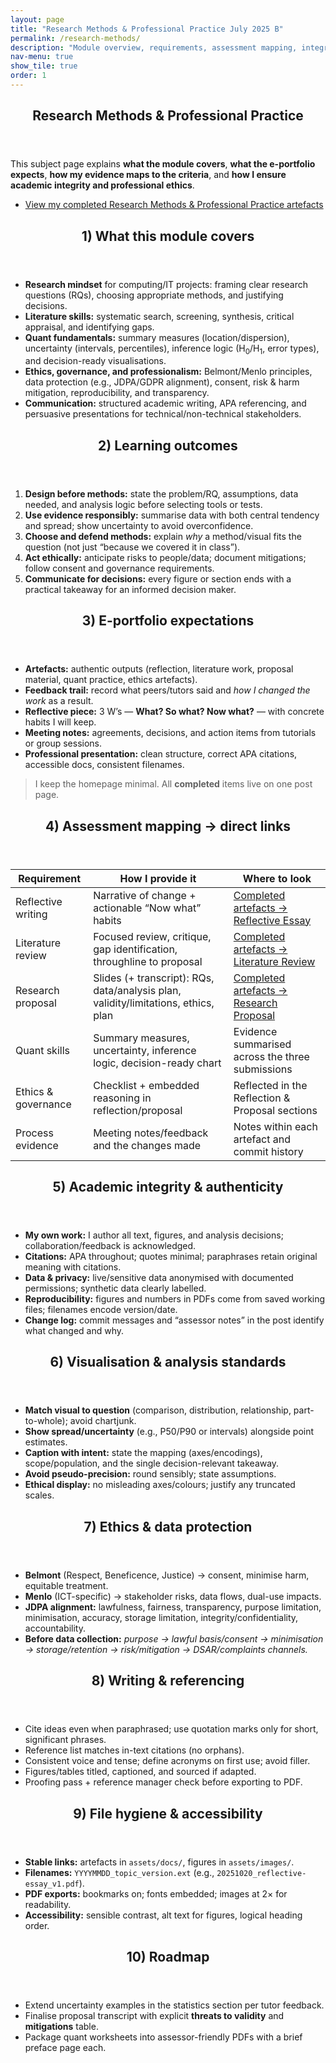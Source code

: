 ```yaml
---
layout: page
title: "Research Methods & Professional Practice July 2025 B"
permalink: /research-methods/
description: "Module overview, requirements, assessment mapping, integrity, and evidence guide for my Research Methods & Professional Practice e-portfolio."
nav-menu: true
show_tile: true
order: 1
---
```

<!-- 
<style>
/* Readable width + tidy vertical rhythm for this page only */
#main .inner { max-width: 58rem; }
#main .inner p { line-height: 1.7; margin: 0 0 1.05rem; }
#main .inner ul, #main .inner ol { margin: 0 0 1.2rem 1.25rem; }
#main .inner li { margin: .28rem 0; }
ul.actions { margin: 1rem 0 2rem; }
</style> -->

<div id="main" class="alt">

<section>
  <header class="major">
    <h1>Research Methods & Professional Practice</h1>
  </header>

  <p>This subject page explains <strong>what the module covers</strong>, <strong>what the e-portfolio expects</strong>, <strong>how my evidence maps to the criteria</strong>, and <strong>how I ensure academic integrity and professional ethics</strong>.</p>

  <ul class="actions">
    <li><a class="button primary" href="{{ "/work/rmpp/completed/" | relative_url }}">View my completed Research Methods & Professional Practice artefacts</a></li>
  </ul>
</section>

<section>
  <header class="major"><h2>1) What this module covers</h2></header>
  <ul>
    <li><strong>Research mindset</strong> for computing/IT projects: framing clear research questions (RQs), choosing appropriate methods, and justifying decisions.</li>
    <li><strong>Literature skills:</strong> systematic search, screening, synthesis, critical appraisal, and identifying gaps.</li>
    <li><strong>Quant fundamentals:</strong> summary measures (location/dispersion), uncertainty (intervals, percentiles), inference logic (H<sub>0</sub>/H<sub>1</sub>, error types), and decision-ready visualisations.</li>
    <li><strong>Ethics, governance, and professionalism:</strong> Belmont/Menlo principles, data protection (e.g., JDPA/GDPR alignment), consent, risk &amp; harm mitigation, reproducibility, and transparency.</li>
    <li><strong>Communication:</strong> structured academic writing, APA referencing, and persuasive presentations for technical/non-technical stakeholders.</li>
  </ul>
</section>

<section>
  <header class="major"><h2>2) Learning outcomes</h2></header>
  <ol>
    <li><strong>Design before methods:</strong> state the problem/RQ, assumptions, data needed, and analysis logic before selecting tools or tests.</li>
    <li><strong>Use evidence responsibly:</strong> summarise data with both central tendency and spread; show uncertainty to avoid overconfidence.</li>
    <li><strong>Choose and defend methods:</strong> explain <em>why</em> a method/visual fits the question (not just “because we covered it in class”).</li>
    <li><strong>Act ethically:</strong> anticipate risks to people/data; document mitigations; follow consent and governance requirements.</li>
    <li><strong>Communicate for decisions:</strong> every figure or section ends with a practical takeaway for an informed decision maker.</li>
  </ol>
</section>

<section>
  <header class="major"><h2>3) E-portfolio expectations</h2></header>
  <ul>
    <li><strong>Artefacts:</strong> authentic outputs (reflection, literature work, proposal material, quant practice, ethics artefacts).</li>
    <li><strong>Feedback trail:</strong> record what peers/tutors said and <em>how I changed the work</em> as a result.</li>
    <li><strong>Reflective piece:</strong> 3 W’s — <strong>What? So what? Now what?</strong> — with concrete habits I will keep.</li>
    <li><strong>Meeting notes:</strong> agreements, decisions, and action items from tutorials or group sessions.</li>
    <li><strong>Professional presentation:</strong> clean structure, correct APA citations, accessible docs, consistent filenames.</li>
  </ul>
  <blockquote>I keep the homepage minimal. All <strong>completed</strong> items live on one post page.</blockquote>
</section>

<section>
  <header class="major"><h2>4) Assessment mapping → direct links</h2></header>
  <div class="table-wrapper">
    <table>
      <thead>
        <tr><th>Requirement</th><th>How I provide it</th><th>Where to look</th></tr>
      </thead>
      <tbody>
        <tr>
          <td>Reflective writing</td>
          <td>Narrative of change + actionable “Now what” habits</td>
          <td><a href="{{ "/work/rmpp/completed/#1-reflective-essay" | relative_url }}">Completed artefacts → Reflective Essay</a></td>
        </tr>
        <tr>
          <td>Literature review</td>
          <td>Focused review, critique, gap identification, throughline to proposal</td>
          <td><a href="{{ "/work/rmpp/completed/#2-literature-review" | relative_url }}">Completed artefacts → Literature Review</a></td>
        </tr>
        <tr>
          <td>Research proposal</td>
          <td>Slides (+ transcript): RQs, data/analysis plan, validity/limitations, ethics, plan</td>
          <td><a href="{{ "/work/rmpp/completed/#3-research-proposal--slides--transcript" | relative_url }}">Completed artefacts → Research Proposal</a></td>
        </tr>
        <tr>
          <td>Quant skills</td>
          <td>Summary measures, uncertainty, inference logic, decision-ready chart</td>
          <td>Evidence summarised across the three submissions</td>
        </tr>
        <tr>
          <td>Ethics &amp; governance</td>
          <td>Checklist + embedded reasoning in reflection/proposal</td>
          <td>Reflected in the Reflection &amp; Proposal sections</td>
        </tr>
        <tr>
          <td>Process evidence</td>
          <td>Meeting notes/feedback and the changes made</td>
          <td>Notes within each artefact and commit history</td>
        </tr>
      </tbody>
    </table>
  </div>
</section>

<section>
  <header class="major"><h2>5) Academic integrity &amp; authenticity</h2></header>
  <ul>
    <li><strong>My own work:</strong> I author all text, figures, and analysis decisions; collaboration/feedback is acknowledged.</li>
    <li><strong>Citations:</strong> APA throughout; quotes minimal; paraphrases retain original meaning with citations.</li>
    <li><strong>Data &amp; privacy:</strong> live/sensitive data anonymised with documented permissions; synthetic data clearly labelled.</li>
    <li><strong>Reproducibility:</strong> figures and numbers in PDFs come from saved working files; filenames encode version/date.</li>
    <li><strong>Change log:</strong> commit messages and “assessor notes” in the post identify what changed and why.</li>
  </ul>
</section>

<section>
  <header class="major"><h2>6) Visualisation &amp; analysis standards</h2></header>
  <ul>
    <li><strong>Match visual to question</strong> (comparison, distribution, relationship, part-to-whole); avoid chartjunk.</li>
    <li><strong>Show spread/uncertainty</strong> (e.g., P50/P90 or intervals) alongside point estimates.</li>
    <li><strong>Caption with intent:</strong> state the mapping (axes/encodings), scope/population, and the single decision-relevant takeaway.</li>
    <li><strong>Avoid pseudo-precision:</strong> round sensibly; state assumptions.</li>
    <li><strong>Ethical display:</strong> no misleading axes/colours; justify any truncated scales.</li>
  </ul>
</section>

<section>
  <header class="major"><h2>7) Ethics &amp; data protection</h2></header>
  <ul>
    <li><strong>Belmont</strong> (Respect, Beneficence, Justice) → consent, minimise harm, equitable treatment.</li>
    <li><strong>Menlo</strong> (ICT-specific) → stakeholder risks, data flows, dual-use impacts.</li>
    <li><strong>JDPA alignment:</strong> lawfulness, fairness, transparency, purpose limitation, minimisation, accuracy, storage limitation, integrity/confidentiality, accountability.</li>
    <li><strong>Before data collection:</strong> <em>purpose → lawful basis/consent → minimisation → storage/retention → risk/mitigation → DSAR/complaints channels.</em></li>
  </ul>
</section>

<section>
  <header class="major"><h2>8) Writing &amp; referencing</h2></header>
  <ul>
    <li>Cite ideas even when paraphrased; use quotation marks only for short, significant phrases.</li>
    <li>Reference list matches in-text citations (no orphans).</li>
    <li>Consistent voice and tense; define acronyms on first use; avoid filler.</li>
    <li>Figures/tables titled, captioned, and sourced if adapted.</li>
    <li>Proofing pass + reference manager check before exporting to PDF.</li>
  </ul>
</section>

<section>
  <header class="major"><h2>9) File hygiene &amp; accessibility</h2></header>
  <ul>
    <li><strong>Stable links:</strong> artefacts in <code>assets/docs/</code>, figures in <code>assets/images/</code>.</li>
    <li><strong>Filenames:</strong> <code>YYYYMMDD_topic_version.ext</code> (e.g., <code>20251020_reflective-essay_v1.pdf</code>).</li>
    <li><strong>PDF exports:</strong> bookmarks on; fonts embedded; images at 2× for readability.</li>
    <li><strong>Accessibility:</strong> sensible contrast, alt text for figures, logical heading order.</li>
  </ul>
</section>

<section>
  <header class="major"><h2>10) Roadmap</h2></header>
  <ul>
    <li>Extend uncertainty examples in the statistics section per tutor feedback.</li>
    <li>Finalise proposal transcript with explicit <strong>threats to validity</strong> and <strong>mitigations</strong> table.</li>
    <li>Package quant worksheets into assessor-friendly PDFs with a brief preface page each.</li>
  </ul>
</section>

</div>